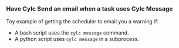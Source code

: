### Have Cylc Send an email when a task uses Cylc Message
Toy example of getting the scheduler to email you a warning if:

- A bash script uses the `cylc message` command.
- A python script uses `cylc message` in a subprocess.

